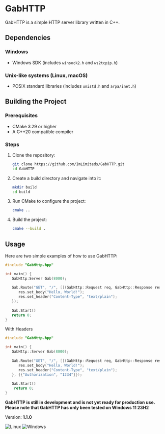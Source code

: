 # GabHTTP

GabHTTP is a simple HTTP server library written in C++.

## Dependencies

### Windows
- Windows SDK (includes `winsock2.h` and `ws2tcpip.h`)

### Unix-like systems (Linux, macOS)
- POSIX standard libraries (includes `unistd.h` and `arpa/inet.h`)

## Building the Project

### Prerequisites
- CMake 3.29 or higher
- A C++20 compatible compiler

### Steps

1. Clone the repository:
    ```sh
    git clone https://github.com/ImLimiteds/GabHTTP.git
    cd GabHTTP
    ```

2. Create a build directory and navigate into it:
    ```sh
    mkdir build
    cd build
    ```

3. Run CMake to configure the project:
    ```sh
    cmake ..
    ```

4. Build the project:
    ```sh
    cmake --build .
    ```

## Usage

Here are two simple examples of how to use GabHTTP:

```cpp
#include "GabHttp.hpp"

int main() {
   GabHttp:Server Gab(8000);
   
   Gab.Route("GET", "/", [](GabHttp::Request req, GabHttp::Response res) {
      res.set_body("Hello, World!");
      res.set_header("Content-Type", "text/plain");
   });
   
   Gab.Start()
   return 0;
}
```

With Headers

```cpp
#include "GabHttp.hpp"

int main() {
   GabHttp::Server Gab(8000);
   
   Gab.Route("GET", "/", [](GabHttp::Request req, GabHttp::Response res) {
      res.set_body("Hello, World!");
      res.set_header("Content-Type", "text/plain");
   }, {{"Authorization", "1234"}});
   
   Gab.Start()
    return 0;
}
```

**GabHTTP is still in development and is not yet ready for production use. Please note that GabHTTP has only been tested
on Windows 11 23H2**

Version: **1.1.0**

![Linux](https://github.com/ImLimiteds/GabHTTP/actions/workflows/linux.yml/badge.svg)
![Windows](https://github.com/ImLimiteds/GabHTTP/actions/workflows/windows.yml/badge.svg)
